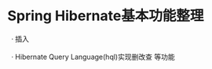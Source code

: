 # Spring Hibernate基本功能整理
&nbsp;&nbsp;·&nbsp;插入<br><br>
&nbsp;&nbsp;·&nbsp;Hibernate Query Language(hql)实现删改查 等功能
